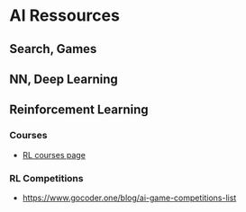 # AI Ressources

## Search, Games

## NN, Deep Learning

## Reinforcement Learning

### Courses

* [RL courses page](/ai/RL-courses)

### RL Competitions

* https://www.gocoder.one/blog/ai-game-competitions-list